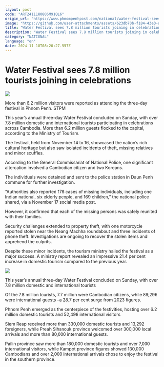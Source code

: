 ```yaml
---
layout: post
code: "ART2411180806M91QL6"
origin_url: "https://www.phnompenhpost.com/national/water-festival-sees-7-8-million-tourists-joining-in-celebrations"
image: "https://github.com/user-attachments/assets/623db70b-f184-43e3-af81-e9639cca375f"
title: "Water Festival sees 7.8 million tourists joining in celebrations"
description: "​​Water Festival sees 7.8 million tourists joining in celebrations​"
category: "NATIONAL"
language: "en"
date: 2024-11-18T08:20:27.557Z
---
```


# Water Festival sees 7.8 million tourists joining in celebrations

![](https://github.com/user-attachments/assets/13e9b63a-8539-44b2-a64d-f449cf89c681)

More than 6.2 million visitors were reported as attending the three-day festival in Phnom Penh. STPM

This year’s annual three-day Water Festival concluded on Sunday, with over 7.8 million domestic and international tourists participating in celebrations across Cambodia. More than 6.2 million guests flocked to the capital, according to the Ministry of Tourism.

The festival, held from November 14 to 16, showcased the nation’s rich cultural heritage but also saw isolated incidents of theft, missing relatives and minor scuffles.

According to the General Commissariat of National Police, one significant altercation involved a Cambodian citizen and two Koreans.

The individuals were detained and sent to the police station in Daun Penh commune for further investigation.

“Authorities also reported 176 cases of missing individuals, including one Indian national, six elderly people, and 169 children,” the national police shared, via a November 17 social media post.

However, it confirmed that each of the missing persons was safely reunited with their families.

Security challenges extended to property theft, with one motorcycle reported stolen near the Neang Machha roundabout and three incidents of phone theft. Investigations are ongoing to recover the stolen items and apprehend the culprits.

Despite these minor incidents, the tourism ministry hailed the festival as a major success. A ministry report revealed an impressive 21.4 per cent increase in domestic tourism compared to the previous year. 

![](https://github.com/user-attachments/assets/13069c37-2a10-4237-88c0-a793a2c0209e)

This year’s annual three-day Water Festival concluded on Sunday, with over 7.8 million domestic and international tourists

Of the 7.8 million tourists, 7.7 million were Cambodian citizens, while 89,296 were international guests –a 28.7 per cent surge from 2023 figures.

Phnom Penh emerged as the centerpiece of the festivities, hosting over 6.2 million domestic tourists and 52,498 international visitors. 

Siem Reap received more than 330,000 domestic tourists and 13,292 foreigners, while Preah Sihanouk province welcomed over 300,000 local arrivals and more than 80,000 international guests.

Pailin province saw more than 180,000 domestic tourists and over 7,000 international visitors, while Kampot province figures showed 130,000 Cambodians and over 2,000 international arrivals chose to enjoy the festival in the southern province.